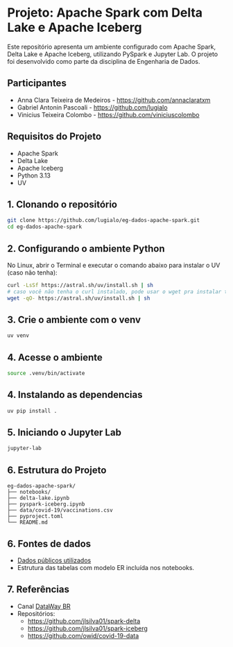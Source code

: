 # Projeto: Apache Spark com Delta Lake e Apache Iceberg

Este repositório apresenta um ambiente configurado com Apache Spark, Delta Lake e Apache Iceberg, utilizando PySpark e Jupyter Lab. O projeto foi desenvolvido como parte da disciplina de Engenharia de Dados.

## Participantes

- Anna Clara Teixeira de Medeiros - <https://github.com/annaclaratxm>
- Gabriel Antonin Pascoali - <https://github.com/lugialo>
- Vinicius Teixeira Colombo - <https://github.com/viniciuscolombo>

## Requisitos do Projeto

- Apache Spark
- Delta Lake
- Apache Iceberg
- Python 3.13
- UV

## 1. Clonando o repositório

```bash
git clone https://github.com/lugialo/eg-dados-apache-spark.git
cd eg-dados-apache-spark
```

## 2. Configurando o ambiente Python

No Linux, abrir o Terminal e executar o comando abaixo para instalar o UV (caso não tenha):

```bash
curl -LsSf https://astral.sh/uv/install.sh | sh
# caso você não tenha o curl instalado, pode usar o wget pra instalar também:
wget -qO- https://astral.sh/uv/install.sh | sh
```

## 3. Crie o ambiente com o venv

```bash
uv venv
```

## 4. Acesse o ambiente

```bash
source .venv/bin/activate
```

## 4. Instalando as dependencias

```bash
uv pip install .
```

## 5. Iniciando o Jupyter Lab

```bash
jupyter-lab
```

## 6. Estrutura do Projeto

```
eg-dados-apache-spark/
├── notebooks/
├── delta-lake.ipynb
├── pyspark-iceberg.ipynb
├── data/covid-19/vaccinations.csv
├── pyproject.toml
└── README.md
```

## 6. Fontes de dados

- [Dados públicos utilizados](https://raw.githubusercontent.com/owid/covid-19-data/refs/heads/master/public/data/vaccinations/vaccinations.csv)
- Estrutura das tabelas com modelo ER incluída nos notebooks.

## 7. Referências

- Canal [DataWay BR](https://www.youtube.com/@DataWayBR)
- Repositórios:
  - <https://github.com/jlsilva01/spark-delta>
  - <https://github.com/jlsilva01/spark-iceberg>
  - <https://github.com/owid/covid-19-data>
